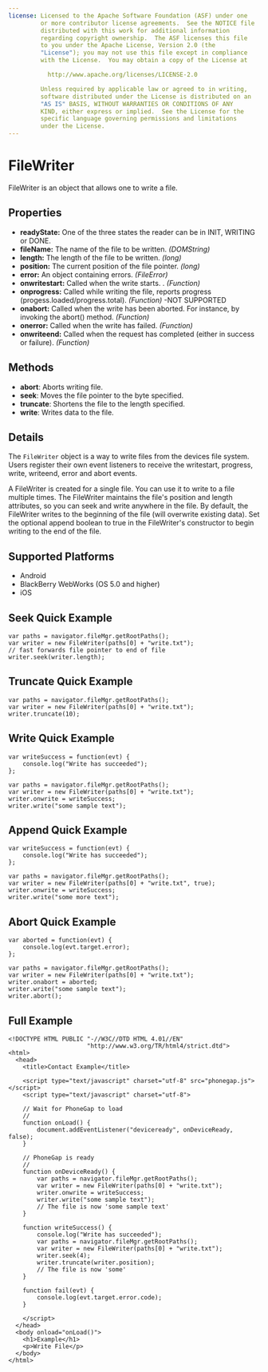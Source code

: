 ```yaml
---
license: Licensed to the Apache Software Foundation (ASF) under one
         or more contributor license agreements.  See the NOTICE file
         distributed with this work for additional information
         regarding copyright ownership.  The ASF licenses this file
         to you under the Apache License, Version 2.0 (the
         "License"); you may not use this file except in compliance
         with the License.  You may obtain a copy of the License at

           http://www.apache.org/licenses/LICENSE-2.0

         Unless required by applicable law or agreed to in writing,
         software distributed under the License is distributed on an
         "AS IS" BASIS, WITHOUT WARRANTIES OR CONDITIONS OF ANY
         KIND, either express or implied.  See the License for the
         specific language governing permissions and limitations
         under the License.
---
```


FileWriter
==========

FileWriter is an object that allows one to write a file.

Properties
----------

- __readyState:__ One of the three states the reader can be in INIT, WRITING or DONE.
- __fileName:__ The name of the file to be written. _(DOMString)_
- __length:__ The length of the file to be written. _(long)_
- __position:__ The current position of the file pointer. _(long)_
- __error:__ An object containing errors. _(FileError)_
- __onwritestart:__ Called when the write starts. . _(Function)_
- __onprogress:__ Called while writing the file, reports progress (progess.loaded/progress.total). _(Function)_ -NOT SUPPORTED
- __onabort:__ Called when the write has been aborted. For instance, by invoking the abort() method. _(Function)_
- __onerror:__ Called when the write has failed. _(Function)_
- __onwriteend:__ Called when the request has completed (either in success or failure).  _(Function)_

Methods
-------

- __abort__: Aborts writing file. 
- __seek__: Moves the file pointer to the byte specified.
- __truncate__: Shortens the file to the length specified.
- __write__: Writes data to the file.

Details
-------

The `FileWriter` object is a way to write files from the devices file system.  Users register their own event listeners to receive the writestart, progress, write, writeend, error and abort events.

A FileWriter is created for a single file. You can use it to write to a file multiple times. The FileWriter maintains the file's position and length attributes, so you can seek and write anywhere in the file. By default, the FileWriter writes to the beginning of the file (will overwrite existing data). Set the optional append boolean to true in the FileWriter's constructor to begin writing to the end of the file.

Supported Platforms
-------------------

- Android
- BlackBerry WebWorks (OS 5.0 and higher)
- iOS

Seek Quick Example
------------------------------
	
    var paths = navigator.fileMgr.getRootPaths();
	var writer = new FileWriter(paths[0] + "write.txt");
	// fast forwards file pointer to end of file
	writer.seek(writer.length);	

Truncate Quick Example
--------------------------

    var paths = navigator.fileMgr.getRootPaths();
	var writer = new FileWriter(paths[0] + "write.txt");
	writer.truncate(10);	

Write Quick Example
-------------------	

	var writeSuccess = function(evt) {
		console.log("Write has succeeded");
	};
	
    var paths = navigator.fileMgr.getRootPaths();
	var writer = new FileWriter(paths[0] + "write.txt");
	writer.onwrite = writeSuccess;
	writer.write("some sample text");

Append Quick Example
--------------------	

	var writeSuccess = function(evt) {
		console.log("Write has succeeded");
	};
	
    var paths = navigator.fileMgr.getRootPaths();
	var writer = new FileWriter(paths[0] + "write.txt", true);
	writer.onwrite = writeSuccess;
	writer.write("some more text");
	
Abort Quick Example
-------------------

	var aborted = function(evt) {
		console.log(evt.target.error);
	};
	
    var paths = navigator.fileMgr.getRootPaths();
	var writer = new FileWriter(paths[0] + "write.txt");
	writer.onabort = aborted;
	writer.write("some sample text");
	writer.abort();

Full Example
------------

    <!DOCTYPE HTML PUBLIC "-//W3C//DTD HTML 4.01//EN"
                          "http://www.w3.org/TR/html4/strict.dtd">
    <html>
      <head>
        <title>Contact Example</title>

        <script type="text/javascript" charset="utf-8" src="phonegap.js"></script>
        <script type="text/javascript" charset="utf-8">

        // Wait for PhoneGap to load
        //
        function onLoad() {
            document.addEventListener("deviceready", onDeviceReady, false);
        }

        // PhoneGap is ready
        //
        function onDeviceReady() {
			var paths = navigator.fileMgr.getRootPaths();
			var writer = new FileWriter(paths[0] + "write.txt");
			writer.onwrite = writeSuccess;
			writer.write("some sample text");
			// The file is now 'some sample text'
        }

		function writeSuccess() {
			console.log("Write has succeeded");
			var paths = navigator.fileMgr.getRootPaths();
			var writer = new FileWriter(paths[0] + "write.txt");
			writer.seek(4);
			writer.truncate(writer.position);
			// The file is now 'some'
		}
		
		function fail(evt) {
			console.log(evt.target.error.code);
		}
		
        </script>
      </head>
      <body onload="onLoad()">
        <h1>Example</h1>
        <p>Write File</p>
      </body>
    </html>
    
